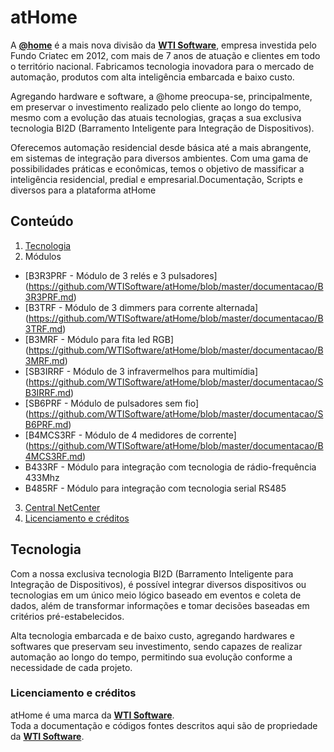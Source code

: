 # atHome

A [**@home**](http://afiliados.iyali.com.br/wp_004) é a mais nova divisão da [**WTI Software**](http://www.wtisoftware.com.br), empresa investida pelo Fundo Criatec em 2012, com mais de 7 anos de atuação e clientes em todo o território nacional. Fabricamos tecnologia inovadora para o mercado de automação, produtos com alta inteligência embarcada e baixo custo.

Agregando hardware e software, a @home preocupa-se, principalmente, em preservar o investimento realizado pelo cliente ao longo do tempo, mesmo com a evolução das atuais tecnologias, graças a sua exclusiva tecnologia BI2D (Barramento Inteligente para Integração de Dispositivos).

Oferecemos automação residencial desde básica até a mais abrangente, em sistemas de integração para diversos ambientes. Com uma gama de possibilidades práticas e econômicas, temos o objetivo de massificar a inteligência residencial, predial e empresarial.Documentação, Scripts e diversos para a plataforma atHome

## Conteúdo
1. [Tecnologia](#tecnologia)
2. Módulos

  * [B3R3PRF - Módulo de 3 relés e 3 pulsadores] (https://github.com/WTISoftware/atHome/blob/master/documentacao/B3R3PRF.md) 
  * [B3TRF - Módulo de 3 dimmers para corrente alternada] (https://github.com/WTISoftware/atHome/blob/master/documentacao/B3TRF.md) 
  * [B3MRF - Módulo para fita led RGB] (https://github.com/WTISoftware/atHome/blob/master/documentacao/B3MRF.md)
  * [SB3IRRF - Módulo de 3 infravermelhos para multimídia] (https://github.com/WTISoftware/atHome/blob/master/documentacao/SB3IRRF.md)
  * [SB6PRF - Módulo de pulsadores sem fio] (https://github.com/WTISoftware/atHome/blob/master/documentacao/SB6PRF.md)
  * [B4MCS3RF - Módulo de 4 medidores de corrente] (https://github.com/WTISoftware/atHome/blob/master/documentacao/B4MCS3RF.md)
  * B433RF - Módulo para integração com tecnologia de rádio-frequência 433Mhz
  * B485RF - Módulo para integração com tecnologia serial RS485
  
3. [Central NetCenter](documentacao/NETCENTER.md)
4. [Licenciamento e créditos](#licenciamento-e-créditos)

## Tecnologia ##

Com a nossa exclusiva tecnologia BI2D (Barramento Inteligente para Integração de Dispositivos), é possível integrar diversos dispositivos ou tecnologias em um único meio lógico baseado em eventos e coleta de dados, além de transformar informações e tomar decisões baseadas em critérios pré-estabelecidos.

Alta tecnologia embarcada e de baixo custo, agregando hardwares e softwares que preservam seu investimento, sendo capazes de realizar automação ao longo do tempo, permitindo sua evolução conforme a necessidade de cada projeto.

### Licenciamento e créditos ###

atHome é uma marca da [**WTI Software**](http://www.wtisoftware.com.br).  
Toda a documentação e códigos fontes descritos aqui são de propriedade da [**WTI Software**](http://www.wtisoftware.com.br).
